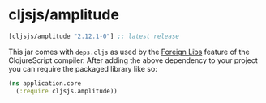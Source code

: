 # cljsjs/amplitude

[](dependency)
```clojure
[cljsjs/amplitude "2.12.1-0"] ;; latest release
```
[](/dependency)

This jar comes with `deps.cljs` as used by the [Foreign Libs][flibs] feature
of the ClojureScript compiler. After adding the above dependency to your project
you can require the packaged library like so:

```clojure
(ns application.core
  (:require cljsjs.amplitude))
```

[flibs]: https://github.com/clojure/clojurescript/wiki/Packaging-Foreign-Dependencies
